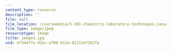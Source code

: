 ```yaml
---
content_type: resource
description: ''
file: null
file_location: /coursemedia/5-301-chemistry-laboratory-techniques-january-iap-2012/e734effed2ace708b13a62112e72b2fa_image3.jpg
file_type: image/jpeg
resourcetype: Image
title: image3.jpg
uid: e734effe-d2ac-e708-b13a-62112e72b2fa
---
```

